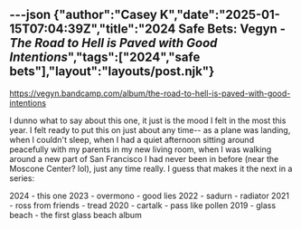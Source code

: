 ---json
{"author":"Casey K","date":"2025-01-15T07:04:39Z","title":"2024 Safe Bets: Vegyn - _The Road to Hell is Paved with Good Intentions_","tags":["2024","safe bets"],"layout":"layouts/post.njk"}
---
https://vegyn.bandcamp.com/album/the-road-to-hell-is-paved-with-good-intentions

I dunno what to say about this one, it just is the mood I felt in the most this year. I felt ready to put this on just about any time-- as a plane was landing, when I couldn&#x27;t sleep, when I had a quiet afternoon sitting around peacefully with my parents in my new living room, when I was walking around a new part of San Francisco I had never been in before (near the Moscone Center? lol), just any time really. I guess that makes it the next in a series:

2024 - this one
2023 - overmono - good lies
2022 - sadurn - radiator
2021 - ross from friends - tread
2020 - cartalk - pass like pollen
2019 - glass beach - the first glass beach album
